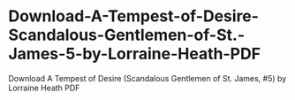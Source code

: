 # Download-A-Tempest-of-Desire-Scandalous-Gentlemen-of-St.-James-5-by-Lorraine-Heath-PDF
Download A Tempest of Desire (Scandalous Gentlemen of St. James, #5) by Lorraine Heath PDF

